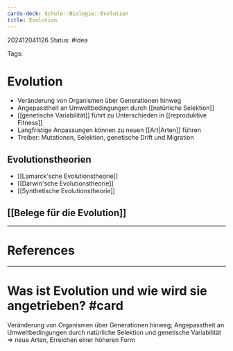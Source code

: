 ```yaml
---
cards-deck: Schule::Biologie::Evolution
title: Evolution
---
```

202412041126
Status: #idea

Tags:

# Evolution
- Veränderung von Organismen über Generationen hinweg
- Angepasstheit an Umweltbedingungen durch [[natürliche Selektion]]
- [[genetische Variabilität]] führt zu Unterschieden in [[reproduktive Fitness]]
- Langfristige Anpassungen können zu neuen [[Art|Arten]] führen
- Treiber: Mutationen, Selektion, genetische Drift und Migration
## Evolutionstheorien
- [[Lamarck'sche Evolutionstheorie]]
- [[Darwin'sche Evolutionstheorie]]
- [[Synthetische Evolutionstheorie]]
## [[Belege für die Evolution]]

---
# References


---


# Was ist  Evolution und wie wird sie angetrieben? #card 
Veränderung von Organismen über Generationen hinweg; Angepasstheit an Umweltbedingungen durch natürliche Selektion und genetische Variabilität => neue Arten, Erreichen einer höheren Form